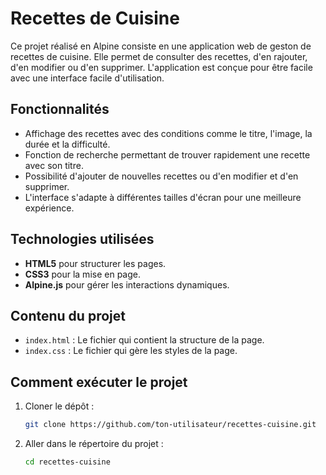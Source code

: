 # Recettes de Cuisine

Ce projet réalisé en Alpine consiste en une application web de geston de recettes de cuisine. Elle permet de consulter des recettes, d'en rajouter, d'en modifier ou d'en supprimer. L'application est conçue pour être facile avec une interface facile d'utilisation.

## Fonctionnalités

- Affichage des recettes avec des conditions comme le titre, l'image, la durée et la difficulté.
- Fonction de recherche permettant de trouver rapidement une recette avec son titre.
- Possibilité d'ajouter de nouvelles recettes ou d'en modifier et d'en supprimer.
- L'interface s'adapte à différentes tailles d'écran pour une meilleure expérience.

## Technologies utilisées

- **HTML5** pour structurer les pages.
- **CSS3** pour la mise en page.
- **Alpine.js** pour gérer les interactions dynamiques.

## Contenu du projet

- `index.html` : Le fichier qui contient la structure de la page.
- `index.css` : Le fichier qui gère les styles de la page.

## Comment exécuter le projet

1. Cloner le dépôt :
   ```bash
   git clone https://github.com/ton-utilisateur/recettes-cuisine.git
2. Aller dans le répertoire du projet :
   ```bash
   cd recettes-cuisine
